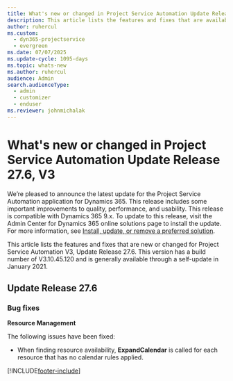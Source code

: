 ```yaml
---
title: What's new or changed in Project Service Automation Update Release 27.6 Hotfix, V3
description: This article lists the features and fixes that are available in Project Service Automation Update Release 27.6 Hotfix, V3.
author: ruhercul
ms.custom: 
  - dyn365-projectservice
  - evergreen
ms.date: 07/07/2025
ms.update-cycle: 1095-days
ms.topic: whats-new
ms.author: ruhercul
audience: Admin
search.audienceType: 
  - admin
  - customizer
  - enduser
ms.reviewer: johnmichalak
---
```



# What's new or changed in Project Service Automation Update Release 27.6, V3

We’re pleased to announce the latest update for the Project Service Automation application for Dynamics 365. This release includes some important improvements to quality, performance, and usability. This release is compatible with Dynamics 365 9.x. To update to this release, visit the Admin Center for Dynamics 365 online solutions page to install the update. For more information, see [Install, update, or remove a preferred solution](/power-platform/admin/install-remove-preferred-solution).

This article lists the features and fixes that are new or changed for Project Service Automation V3, Update Release 27.6. This version has a build number of V3.10.45.120 and is generally available through a self-update in January 2021.

## Update Release 27.6

### Bug fixes


**Resource Management**

The following issues have been fixed:

- When finding resource availability, **ExpandCalendar** is called for each resource that has no calendar rules applied.


[!INCLUDE[footer-include](../includes/footer-banner.md)]
